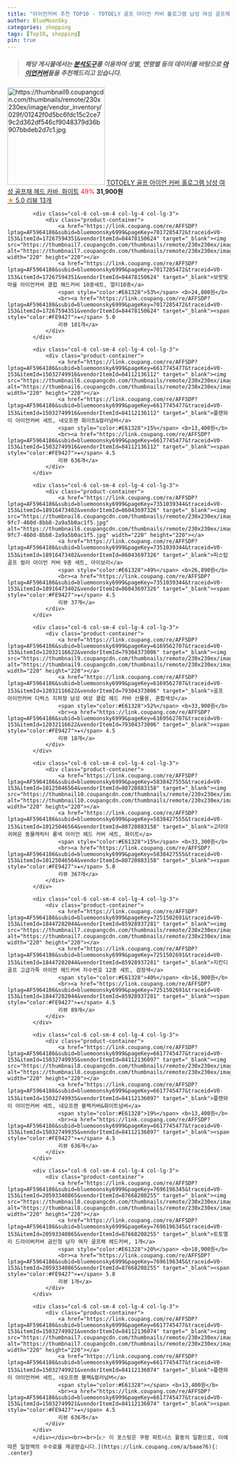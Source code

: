 ```yaml
---
title: "아이언커버 추천 TOP10 - TOTOELY 골프 아이언 커버 홀로그램 남성 여성 골프채 헤드 카바, 화이트"
author: BlueMoonSky
categories: shopping
tags: [Top10, shopping]
pin: true
---
```


> ##### 해당 게시물에서는 [**분석도구**](https://itemscout.io/)를 이용하여 **성별**, **연령별** 등의 데이터를 바탕으로 [**아이언커버**](https://link.coupang.com/a/baae76)들을 추천해드리고 있습니다.
<div class="container"><div class="row">
            <div class="col-6 col-sm-4 col-lg-4 col-lg-3">
                <div class="product-container">
                    <a href="https://link.coupang.com/re/AFFSDP?lptag=AF5964186&subid=bluemoonsky6999&pageKey=7156070939&traceid=V0-153&itemId=18000635288&vendorItemId=80258181401" target="_blank"><img src="https://thumbnail9.coupangcdn.com/thumbnails/remote/230x230ex/image/vendor_inventory/029f/01242f0d5bc6fdc15c2ce79c2d362df546cf9048379d36b907bbdeb2d7c1.jpg" alt="https://thumbnail9.coupangcdn.com/thumbnails/remote/230x230ex/image/vendor_inventory/029f/01242f0d5bc6fdc15c2ce79c2d362df546cf9048379d36b907bbdeb2d7c1.jpg" width="220" height="220"></a>
                    <a href="https://link.coupang.com/re/AFFSDP?lptag=AF5964186&subid=bluemoonsky6999&pageKey=7156070939&traceid=V0-153&itemId=18000635288&vendorItemId=80258181401" target="_blank">TOTOELY 골프 아이언 커버 홀로그램 남성 여성 골프채 헤드 카바, 화이트</a>
                    <span style="color:#E61328">49%</span> <b>31,900원</b>
                    <br><a href="https://link.coupang.com/re/AFFSDP?lptag=AF5964186&subid=bluemoonsky6999&pageKey=7156070939&traceid=V0-153&itemId=18000635288&vendorItemId=80258181401" target="_blank"><span style="color:#FE9427">★</span> 5.0
                    리뷰 13개</a>
                </div>
            </div>
            
            <div class="col-6 col-sm-4 col-lg-4 col-lg-3">
                <div class="product-container">
                    <a href="https://link.coupang.com/re/AFFSDP?lptag=AF5964186&subid=bluemoonsky6999&pageKey=7017285472&traceid=V0-153&itemId=17267594351&vendorItemId=84478150624" target="_blank"><img src="https://thumbnail7.coupangcdn.com/thumbnails/remote/230x230ex/image/vendor_inventory/f7df/2e82a05f64feba5514635d7a9c1b21fb1fb23a2e5742c106c42989975ddf.jpg" alt="https://thumbnail7.coupangcdn.com/thumbnails/remote/230x230ex/image/vendor_inventory/f7df/2e82a05f64feba5514635d7a9c1b21fb1fb23a2e5742c106c42989975ddf.jpg" width="220" height="220"></a>
                    <a href="https://link.coupang.com/re/AFFSDP?lptag=AF5964186&subid=bluemoonsky6999&pageKey=7017285472&traceid=V0-153&itemId=17267594351&vendorItemId=84478150624" target="_blank">보랏빛마을 아이언커버 클럽 해드커비 10종세트, 멀티10종</a>
                    <span style="color:#E61328">53%</span> <b>24,800원</b>
                    <br><a href="https://link.coupang.com/re/AFFSDP?lptag=AF5964186&subid=bluemoonsky6999&pageKey=7017285472&traceid=V0-153&itemId=17267594351&vendorItemId=84478150624" target="_blank"><span style="color:#FE9427">★</span> 5.0
                    리뷰 101개</a>
                </div>
            </div>
            
            <div class="col-6 col-sm-4 col-lg-4 col-lg-3">
                <div class="product-container">
                    <a href="https://link.coupang.com/re/AFFSDP?lptag=AF5964186&subid=bluemoonsky6999&pageKey=6617745477&traceid=V0-153&itemId=15032749916&vendorItemId=84112136112" target="_blank"><img src="https://thumbnail6.coupangcdn.com/thumbnails/remote/230x230ex/image/vendor_inventory/6111/42a38e198ad7c7ac486e64d359622f61f094664a420e7c2ffaece584c131.jpg" alt="https://thumbnail6.coupangcdn.com/thumbnails/remote/230x230ex/image/vendor_inventory/6111/42a38e198ad7c7ac486e64d359622f61f094664a420e7c2ffaece584c131.jpg" width="220" height="220"></a>
                    <a href="https://link.coupang.com/re/AFFSDP?lptag=AF5964186&subid=bluemoonsky6999&pageKey=6617745477&traceid=V0-153&itemId=15032749916&vendorItemId=84112136112" target="_blank">플랜와이 아이언커버 세트, 네오프랜 화이트&컬러넘버</a>
                    <span style="color:#E61328">15%</span> <b>13,400원</b>
                    <br><a href="https://link.coupang.com/re/AFFSDP?lptag=AF5964186&subid=bluemoonsky6999&pageKey=6617745477&traceid=V0-153&itemId=15032749916&vendorItemId=84112136112" target="_blank"><span style="color:#FE9427">★</span> 4.5
                    리뷰 636개</a>
                </div>
            </div>
            
            <div class="col-6 col-sm-4 col-lg-4 col-lg-3">
                <div class="product-container">
                    <a href="https://link.coupang.com/re/AFFSDP?lptag=AF5964186&subid=bluemoonsky6999&pageKey=7351039344&traceid=V0-153&itemId=18916473402&vendorItemId=86043697326" target="_blank"><img src="https://thumbnail6.coupangcdn.com/thumbnails/remote/230x230ex/image/retail/images/2023/05/22/17/8/42818632-9fc7-460d-8bb8-2a9a5b0ac1f5.jpg" alt="https://thumbnail6.coupangcdn.com/thumbnails/remote/230x230ex/image/retail/images/2023/05/22/17/8/42818632-9fc7-460d-8bb8-2a9a5b0ac1f5.jpg" width="220" height="220"></a>
                    <a href="https://link.coupang.com/re/AFFSDP?lptag=AF5964186&subid=bluemoonsky6999&pageKey=7351039344&traceid=V0-153&itemId=18916473402&vendorItemId=86043697326" target="_blank">피스탑 골프 컬러 아이언 커버 9종 세트, 아이보리</a>
                    <span style="color:#E61328">49%</span> <b>26,890원</b>
                    <br><a href="https://link.coupang.com/re/AFFSDP?lptag=AF5964186&subid=bluemoonsky6999&pageKey=7351039344&traceid=V0-153&itemId=18916473402&vendorItemId=86043697326" target="_blank"><span style="color:#FE9427">★</span> 4.5
                    리뷰 37개</a>
                </div>
            </div>
            
            <div class="col-6 col-sm-4 col-lg-4 col-lg-3">
                <div class="product-container">
                    <a href="https://link.coupang.com/re/AFFSDP?lptag=AF5964186&subid=bluemoonsky6999&pageKey=6169562707&traceid=V0-153&itemId=12032116622&vendorItemId=79304373006" target="_blank"><img src="https://thumbnail9.coupangcdn.com/thumbnails/remote/230x230ex/image/vendor_inventory/f547/7f3a9f8258ff0063b38f6e13af80d3567db712fab27cacd414beb8703369.jpg" alt="https://thumbnail9.coupangcdn.com/thumbnails/remote/230x230ex/image/vendor_inventory/f547/7f3a9f8258ff0063b38f6e13af80d3567db712fab27cacd414beb8703369.jpg" width="220" height="220"></a>
                    <a href="https://link.coupang.com/re/AFFSDP?lptag=AF5964186&subid=bluemoonsky6999&pageKey=6169562707&traceid=V0-153&itemId=12032116622&vendorItemId=79304373006" target="_blank">골프 아이언커버 디럭스 지퍼형 남성 여성 클럽 헤드 카바 선물용, 혼합색상</a>
                    <span style="color:#E61328">52%</span> <b>33,900원</b>
                    <br><a href="https://link.coupang.com/re/AFFSDP?lptag=AF5964186&subid=bluemoonsky6999&pageKey=6169562707&traceid=V0-153&itemId=12032116622&vendorItemId=79304373006" target="_blank"><span style="color:#FE9427">★</span> 4.5
                    리뷰 18개</a>
                </div>
            </div>
            
            <div class="col-6 col-sm-4 col-lg-4 col-lg-3">
                <div class="product-container">
                    <a href="https://link.coupang.com/re/AFFSDP?lptag=AF5964186&subid=bluemoonsky6999&pageKey=5838427555&traceid=V0-153&itemId=10125046564&vendorItemId=80720883158" target="_blank"><img src="https://thumbnail10.coupangcdn.com/thumbnails/remote/230x230ex/image/vendor_inventory/3302/9f2bb9e486de4f753ddee0ccba15931de633e04fbe55b04ac77bde167e55.PNG" alt="https://thumbnail10.coupangcdn.com/thumbnails/remote/230x230ex/image/vendor_inventory/3302/9f2bb9e486de4f753ddee0ccba15931de633e04fbe55b04ac77bde167e55.PNG" width="220" height="220"></a>
                    <a href="https://link.coupang.com/re/AFFSDP?lptag=AF5964186&subid=bluemoonsky6999&pageKey=5838427555&traceid=V0-153&itemId=10125046564&vendorItemId=80720883158" target="_blank">고타야 귀여운 동물캐릭터 롱넥 아이언 헤드 커버 세트, 화이트</a>
                    <span style="color:#E61328">15%</span> <b>33,300원</b>
                    <br><a href="https://link.coupang.com/re/AFFSDP?lptag=AF5964186&subid=bluemoonsky6999&pageKey=5838427555&traceid=V0-153&itemId=10125046564&vendorItemId=80720883158" target="_blank"><span style="color:#FE9427">★</span> 5.0
                    리뷰 367개</a>
                </div>
            </div>
            
            <div class="col-6 col-sm-4 col-lg-4 col-lg-3">
                <div class="product-container">
                    <a href="https://link.coupang.com/re/AFFSDP?lptag=AF5964186&subid=bluemoonsky6999&pageKey=7251502691&traceid=V0-153&itemId=18447282044&vendorItemId=85928937281" target="_blank"><img src="https://thumbnail7.coupangcdn.com/thumbnails/remote/230x230ex/image/vendor_inventory/c5b0/9e4e84eb082da56a398c8e1509152ccab478a4318b9380062115cc4e013b.jpg" alt="https://thumbnail7.coupangcdn.com/thumbnails/remote/230x230ex/image/vendor_inventory/c5b0/9e4e84eb082da56a398c8e1509152ccab478a4318b9380062115cc4e013b.jpg" width="220" height="220"></a>
                    <a href="https://link.coupang.com/re/AFFSDP?lptag=AF5964186&subid=bluemoonsky6999&pageKey=7251502691&traceid=V0-153&itemId=18447282044&vendorItemId=85928937281" target="_blank">지칸디 골프 고급가죽 아이언 헤드커버 자수번호 12종 세트, 검정색</a>
                    <span style="color:#E61328">40%</span> <b>16,900원</b>
                    <br><a href="https://link.coupang.com/re/AFFSDP?lptag=AF5964186&subid=bluemoonsky6999&pageKey=7251502691&traceid=V0-153&itemId=18447282044&vendorItemId=85928937281" target="_blank"><span style="color:#FE9427">★</span> 4.5
                    리뷰 89개</a>
                </div>
            </div>
            
            <div class="col-6 col-sm-4 col-lg-4 col-lg-3">
                <div class="product-container">
                    <a href="https://link.coupang.com/re/AFFSDP?lptag=AF5964186&subid=bluemoonsky6999&pageKey=6617745477&traceid=V0-153&itemId=15032749935&vendorItemId=84112136097" target="_blank"><img src="https://thumbnail8.coupangcdn.com/thumbnails/remote/230x230ex/image/vendor_inventory/63b1/498e0a771be904996bf605660a54c4818f57d39e43bee424bbc398b354b3.jpg" alt="https://thumbnail8.coupangcdn.com/thumbnails/remote/230x230ex/image/vendor_inventory/63b1/498e0a771be904996bf605660a54c4818f57d39e43bee424bbc398b354b3.jpg" width="220" height="220"></a>
                    <a href="https://link.coupang.com/re/AFFSDP?lptag=AF5964186&subid=bluemoonsky6999&pageKey=6617745477&traceid=V0-153&itemId=15032749935&vendorItemId=84112136097" target="_blank">플랜와이 아이언커버 세트, 네오프랜 블랙커버&화이트넘버</a>
                    <span style="color:#E61328">19%</span> <b>13,400원</b>
                    <br><a href="https://link.coupang.com/re/AFFSDP?lptag=AF5964186&subid=bluemoonsky6999&pageKey=6617745477&traceid=V0-153&itemId=15032749935&vendorItemId=84112136097" target="_blank"><span style="color:#FE9427">★</span> 4.5
                    리뷰 636개</a>
                </div>
            </div>
            
            <div class="col-6 col-sm-4 col-lg-4 col-lg-3">
                <div class="product-container">
                    <a href="https://link.coupang.com/re/AFFSDP?lptag=AF5964186&subid=bluemoonsky6999&pageKey=7696196345&traceid=V0-153&itemId=20593340865&vendorItemId=87668208255" target="_blank"><img src="https://thumbnail8.coupangcdn.com/thumbnails/remote/230x230ex/image/vendor_inventory/c56e/c390b6e60f0490a5c954fd5add270aaa4c9ea0d6d38662190c2deb56db2d.jpg" alt="https://thumbnail8.coupangcdn.com/thumbnails/remote/230x230ex/image/vendor_inventory/c56e/c390b6e60f0490a5c954fd5add270aaa4c9ea0d6d38662190c2deb56db2d.jpg" width="220" height="220"></a>
                    <a href="https://link.coupang.com/re/AFFSDP?lptag=AF5964186&subid=bluemoonsky6999&pageKey=7696196345&traceid=V0-153&itemId=20593340865&vendorItemId=87668208255" target="_blank">토토엘리 드라이버커버 곰인형 남자 여자 골프채 헤드커버, 1개</a>
                    <span style="color:#E61328">20%</span> <b>18,900원</b>
                    <br><a href="https://link.coupang.com/re/AFFSDP?lptag=AF5964186&subid=bluemoonsky6999&pageKey=7696196345&traceid=V0-153&itemId=20593340865&vendorItemId=87668208255" target="_blank"><span style="color:#FE9427">★</span> 5.0
                    리뷰 1개</a>
                </div>
            </div>
            
            <div class="col-6 col-sm-4 col-lg-4 col-lg-3">
                <div class="product-container">
                    <a href="https://link.coupang.com/re/AFFSDP?lptag=AF5964186&subid=bluemoonsky6999&pageKey=6617745477&traceid=V0-153&itemId=15032749921&vendorItemId=84112136074" target="_blank"><img src="https://thumbnail7.coupangcdn.com/thumbnails/remote/230x230ex/image/vendor_inventory/e475/00e172b802f012fd698c6ed50c6362fc15e57a7db69dacd2e1420d6b9398.jpg" alt="https://thumbnail7.coupangcdn.com/thumbnails/remote/230x230ex/image/vendor_inventory/e475/00e172b802f012fd698c6ed50c6362fc15e57a7db69dacd2e1420d6b9398.jpg" width="220" height="220"></a>
                    <a href="https://link.coupang.com/re/AFFSDP?lptag=AF5964186&subid=bluemoonsky6999&pageKey=6617745477&traceid=V0-153&itemId=15032749921&vendorItemId=84112136074" target="_blank">플랜와이 아이언커버 세트, 네오프랜 블랙&컬러넘버</a>
                    <span style="color:#E61328"></span> <b>13,400원</b>
                    <br><a href="https://link.coupang.com/re/AFFSDP?lptag=AF5964186&subid=bluemoonsky6999&pageKey=6617745477&traceid=V0-153&itemId=15032749921&vendorItemId=84112136074" target="_blank"><span style="color:#FE9427">★</span> 4.5
                    리뷰 636개</a>
                </div>
            </div>
            </div></div><br><br>[👉 이 포스팅은 쿠팡 파트너스 활동의 일환으로, 이에 따른 일정액의 수수료를 제공받습니다.](https://link.coupang.com/a/baae76){: .center}